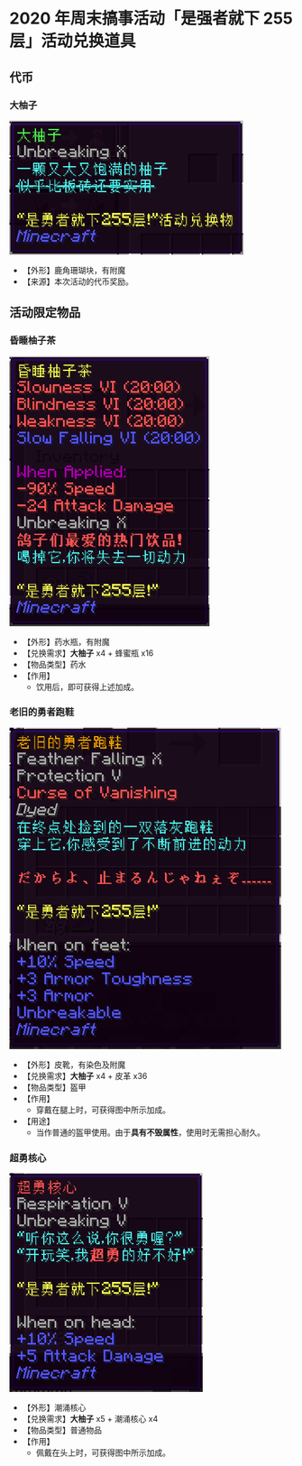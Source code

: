 # 2020 年周末搞事活动「是强者就下 255 层」活动兑换道具

## 代币

### 大柚子

![大柚子](../../../assets/images/items/activities/2020-255floor/大柚子.png)

* 【外形】鹿角珊瑚块，有附魔
* 【来源】本次活动的代币奖励。

## 活动限定物品

### 昏睡柚子茶

![昏睡柚子茶](../../../assets/images/items/activities/2020-255floor/昏睡柚子茶.png)

* 【外形】药水瓶，有附魔
* 【兑换需求】**大柚子** x4 + 蜂蜜瓶 x16
* 【物品类型】药水
* 【作用】
  * 饮用后，即可获得上述加成。

### 老旧的勇者跑鞋

![老旧的勇者跑鞋](../../../assets/images/items/activities/2020-255floor/老旧的勇者跑鞋.png)

* 【外形】皮靴，有染色及附魔
* 【兑换需求】**大柚子** x4 + 皮革 x36
* 【物品类型】盔甲
* 【作用】
  * 穿戴在腿上时，可获得图中所示加成。
* 【用途】
  * 当作普通的盔甲使用。由于**具有不毁属性**，使用时无需担心耐久。

### 超勇核心

![超勇核心](../../../assets/images/items/activities/2020-255floor/超勇核心.png)

* 【外形】潮涌核心
* 【兑换需求】**大柚子** x5 + 潮涌核心 x4
* 【物品类型】普通物品
* 【作用】
  * 佩戴在头上时，可获得图中所示加成。
